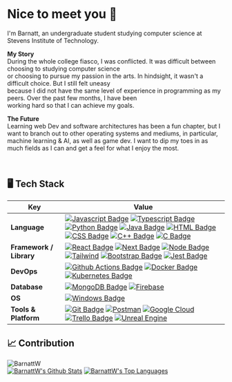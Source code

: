 <h1> Nice to meet you 🧋 </h1>
<p> I'm Barnatt, an undergraduate student studying computer science at Stevens Institute of Technology. <br>
</p>

<p><b>My Story</b><br>
During the whole college fiasco, I was conflicted. It was difficult between choosing to studying computer science <br>
or choosing to pursue my passion in the arts. In hindsight, it wasn't a difficult choice. But I still felt uneasy <br>
because I did not have the same level of experience in programming as my peers. Over the past few months, I have been <br>
working hard so that I can achieve my goals. 
</p>

<p><b>The Future</b><br>
Learning web Dev and software architectures has been a fun chapter, but I want to branch out to other operating systems and mediums, in particular,
machine learning & AI, as well as game dev. I want to dip my toes in as much fields as I can and get a feel for what I enjoy the most.
</p>
<br>

## 🖥️ Tech Stack

Key | Value
--- | ---
**Language**  | [![Javascript Badge](https://img.shields.io/badge/-Javascript-F7DF1E?style=flat&logo=javascript&logoColor=black)]() [![Typescript Badge](https://img.shields.io/badge/-Typescript-3178C6?style=flat&logo=typescript&logoColor=white)]() [![Python Badge](https://img.shields.io/badge/Python-3776AB?style=for-the-badge&style=flat&logo=python&logoColor=white)]() [![Java Badge](https://img.shields.io/badge/Java-ED8B00?style=for-the-badge&logo=openjdk&style=flat&logoColor=white)]() [![HTML Badge](https://img.shields.io/badge/-HTML-E34F26?style=flat&logo=html5&logoColor=white)]() [![CSS Badge](https://img.shields.io/badge/-CSS-1572B6?style=flat&logo=css3&logoColor=white)]() [![C++ Badge](https://img.shields.io/badge/C++-%2300599C.svg?style=flat&logo=c%2B%2B&logoColor=white)]() [![C Badge](https://img.shields.io/badge/C-00599C?style=flate&logo=c&logoColor=white)]()
**Framework / Library**  | [![React Badge](https://img.shields.io/badge/-ReactJS-20232a?style=flat&logo=React&logoColor=61DAFB)](https://reactjs.org/) [![Next Badge](https://img.shields.io/badge/-NextJS-000000?style=flat&logo=nextdotjs&logoColor=white)](https://nextjs.org/) [![Node Badge](https://img.shields.io/badge/-NodeJS-339933?style=flat&logo=nodedotjs&logoColor=white)](https://nodejs.org/en/) [![Tailwind](https://img.shields.io/badge/Tailwind-06B6D4?style=flat&logo=tailwindcss&logoColor=white)](https://tailwindcss.com/) [![Bootstrap Badge](https://img.shields.io/badge/-Bootstrap-7952B3?style=flat&logo=bootstrap&logoColor=white)](https://getbootstrap.com/) [![Jest Badge](https://img.shields.io/badge/-Jest-C21325?style=flat&logo=jest&logoColor=white)](https://jestjs.io/)
**DevOps** | [![Github Actions Badge](https://img.shields.io/badge/-Github_Actions-181717?style=flat&logo=github&logoColor=white)](https://github.com/features/actions) [![Docker Badge](https://img.shields.io/badge/-Docker-2496ED?style=flat&logo=docker&logoColor=white)](https://www.docker.com/) [![Kubernetes Badge](https://img.shields.io/badge/-Kubernetes-326CE5?style=flat&logo=kubernetes&logoColor=white)](https://kubernetes.io/)
**Database**  | [![MongoDB Badge](https://img.shields.io/badge/-MongoDB-033430?style=flat&logo=mongodb&logoColor=00ed64)](https://www.mongodb.com/) [![Firebase](https://img.shields.io/badge/Firebase-1a73e8?style=flat&logo=firebase&logoColor=FFCA28)](https://firebase.google.com/)
**OS**  | [![Windows Badge](https://img.shields.io/badge/-Windows-0078D6?style=flat&logo=windows&logoColor=white)](https://www.microsoft.com/en-us/windows/)
**Tools & Platform**  | [![Git Badge](https://img.shields.io/badge/Git-F9AB00?style=flat&logo=git&color=525252)](https://git-scm.com/) [![Postman](https://img.shields.io/badge/Postman-FF6C37?style=flat&logo=postman&logoColor=white)](https://www.postman.com/) [![Google Cloud](https://img.shields.io/badge/Google_Cloud-4285F4?style=for-the-badge&logo=google-cloud&style=flat&logoColor=white)]() [![Trello Badge](https://img.shields.io/badge/Trello-0052CC?style=for-the-badge&logo=trello&style=flat&logoColor=white)]() [![Unreal Engine](https://img.shields.io/badge/Unreal_Engine-%23313131.svg?style=flat&logo=unrealengine&logoColor=white)]()

## 📈 Contribution

<img src="https://komarev.com/ghpvc/?username=BarnattW&label=Profile%20views&color=0e75b6&style=flat" alt="BarnattW" />

<br/>
    <a href="https://github.com/BarnattW"><img alt="BarnattW's Github Stats" src="https://github-readme-stats.vercel.app/api?username=BarnattW&show_icons=true&count_private=true&theme=react&hide_border=true&bg_color=0D1117" /></a>
  <a href="https://github.com/BarnattW"><img alt="BarnattW's Top Languages" src="https://github-readme-stats.vercel.app/api/top-langs/?username=BarnattW&langs_count=8&count_private=true&layout=compact&theme=react&hide_border=true&bg_color=0D1117" /></a>

<br/>
